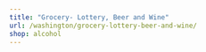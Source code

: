 ```yaml
---
title: "Grocery- Lottery, Beer and Wine"
url: /washington/grocery-lottery-beer-and-wine/
shop: alcohol
---
```

